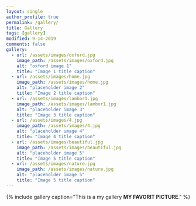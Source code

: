 ```yaml
---
layout: single
author_profile: true
permalink: /gallery/
title: Gallery
tags: [gallery]
modified: 9-14-2019
comments: false
gallery:
  - url: /assets/images/oxford.jpg
    image_path: /assets/images/oxford.jpg
    alt: "oxford image 1"
    title: "Image 1 title caption"
  - url: /assets/images/home.jpg
    image_path: /assets/images/home.jpg
    alt: "placeholder image 2"
    title: "Image 2 title caption"
  - url: /assets/images/lambor1.jpg
    image_path: /assets/images/lambor1.jpg
    alt: "placeholder image 3"
    title: "Image 3 title caption"  
  - url: /assets/images/4.jpg
    image_path: /assets/images/4.jpg
    alt: "placeholder image 4"
    title: "Image 4 title caption"
  - url: /assets/images/beautiful.jpg
    image_path: /assets/images/beautiful.jpg
    alt: "placeholder image 5"
    title: "Image 5 title caption"   
  - url: /assets/images/nature.jpg 
    image_path: /assets/images/nature.jpg
    alt: "placeholder image 5"
    title: "Image 5 title caption"    
---
```


{% include gallery caption="This is a my gallery  **MY FAVORIT PICTURE**." %}

